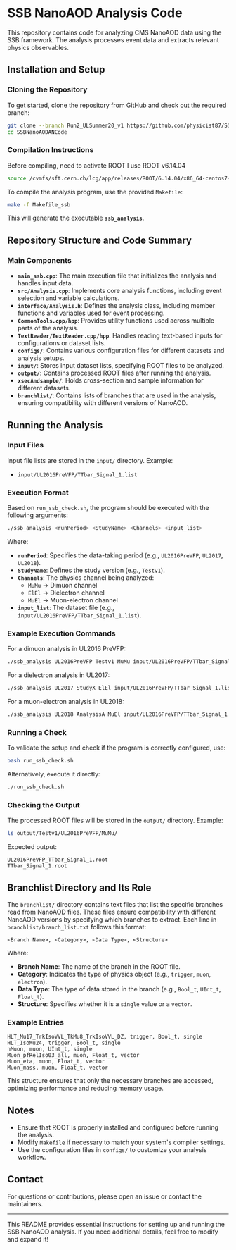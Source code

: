 # SSB NanoAOD Analysis Code

This repository contains code for analyzing CMS NanoAOD data using the SSB framework. The analysis processes event data and extracts relevant physics observables.

## Installation and Setup

### Cloning the Repository
To get started, clone the repository from GitHub and check out the required branch:
```sh
git clone --branch Run2_ULSummer20_v1 https://github.com/physicist87/SSBNanoAODANCode.git
cd SSBNanoAODANCode
```

### Compilation Instructions
Before compiling, need to activate ROOT
I use ROOT v6.14.04
```sh
source /cvmfs/sft.cern.ch/lcg/app/releases/ROOT/6.14.04/x86_64-centos7-gcc48-opt/root/bin/thisroot.sh
```
To compile the analysis program, use the provided `Makefile`:
```sh
make -f Makefile_ssb
```
This will generate the executable **`ssb_analysis`**.

## Repository Structure and Code Summary

### **Main Components**
- **`main_ssb.cpp`**: The main execution file that initializes the analysis and handles input data.
- **`src/Analysis.cpp`**: Implements core analysis functions, including event selection and variable calculations.
- **`interface/Analysis.h`**: Defines the analysis class, including member functions and variables used for event processing.
- **`CommonTools.cpp/hpp`**: Provides utility functions used across multiple parts of the analysis.
- **`TextReader/TextReader.cpp/hpp`**: Handles reading text-based inputs for configurations or dataset lists.
- **`configs/`**: Contains various configuration files for different datasets and analysis setups.
- **`input/`**: Stores input dataset lists, specifying ROOT files to be analyzed.
- **`output/`**: Contains processed ROOT files after running the analysis.
- **`xsecAndsample/`**: Holds cross-section and sample information for different datasets.
- **`branchlist/`**: Contains lists of branches that are used in the analysis, ensuring compatibility with different versions of NanoAOD.

## Running the Analysis
### Input Files
Input file lists are stored in the `input/` directory. Example:
- `input/UL2016PreVFP/TTbar_Signal_1.list`

### Execution Format
Based on `run_ssb_check.sh`, the program should be executed with the following arguments:
```sh
./ssb_analysis <runPeriod> <StudyName> <Channels> <input_list>
```
Where:
- **`runPeriod`**: Specifies the data-taking period (e.g., `UL2016PreVFP`, `UL2017`, `UL2018`).
- **`StudyName`**: Defines the study version (e.g., `Testv1`).
- **`Channels`**: The physics channel being analyzed:
  - `MuMu` → Dimuon channel
  - `ElEl` → Dielectron channel
  - `MuEl` → Muon-electron channel
- **`input_list`**: The dataset file (e.g., `input/UL2016PreVFP/TTbar_Signal_1.list`).

### Example Execution Commands
For a dimuon analysis in UL2016 PreVFP:
```sh
./ssb_analysis UL2016PreVFP Testv1 MuMu input/UL2016PreVFP/TTbar_Signal_1.list
```
For a dielectron analysis in UL2017:
```sh
./ssb_analysis UL2017 StudyX ElEl input/UL2016PreVFP/TTbar_Signal_1.list
```
For a muon-electron analysis in UL2018:
```sh
./ssb_analysis UL2018 AnalysisA MuEl input/UL2016PreVFP/TTbar_Signal_1.list
```

### Running a Check
To validate the setup and check if the program is correctly configured, use:
```sh
bash run_ssb_check.sh
```
Alternatively, execute it directly:
```sh
./run_ssb_check.sh
```

### Checking the Output
The processed ROOT files will be stored in the `output/` directory. Example:
```sh
ls output/Testv1/UL2016PreVFP/MuMu/
```
Expected output:
```
UL2016PreVFP_TTbar_Signal_1.root
TTbar_Signal_1.root
```

## Branchlist Directory and Its Role
The `branchlist/` directory contains text files that list the specific branches read from NanoAOD files. These files ensure compatibility with different NanoAOD versions by specifying which branches to extract. Each line in `branchlist/branch_list.txt` follows this format:
```
<Branch Name>, <Category>, <Data Type>, <Structure>
```
Where:
- **Branch Name**: The name of the branch in the ROOT file.
- **Category**: Indicates the type of physics object (e.g., `trigger`, `muon`, `electron`).
- **Data Type**: The type of data stored in the branch (e.g., `Bool_t`, `UInt_t`, `Float_t`).
- **Structure**: Specifies whether it is a `single` value or a `vector`.

### **Example Entries**
```
HLT_Mu17_TrkIsoVVL_TkMu8_TrkIsoVVL_DZ, trigger, Bool_t, single
HLT_IsoMu24, trigger, Bool_t, single
nMuon, muon, UInt_t, single
Muon_pfRelIso03_all, muon, Float_t, vector
Muon_eta, muon, Float_t, vector
Muon_mass, muon, Float_t, vector
```
This structure ensures that only the necessary branches are accessed, optimizing performance and reducing memory usage.

## Notes
- Ensure that ROOT is properly installed and configured before running the analysis.
- Modify `Makefile` if necessary to match your system's compiler settings.
- Use the configuration files in `configs/` to customize your analysis workflow.

## Contact
For questions or contributions, please open an issue or contact the maintainers.

---
This README provides essential instructions for setting up and running the SSB NanoAOD analysis. If you need additional details, feel free to modify and expand it!

